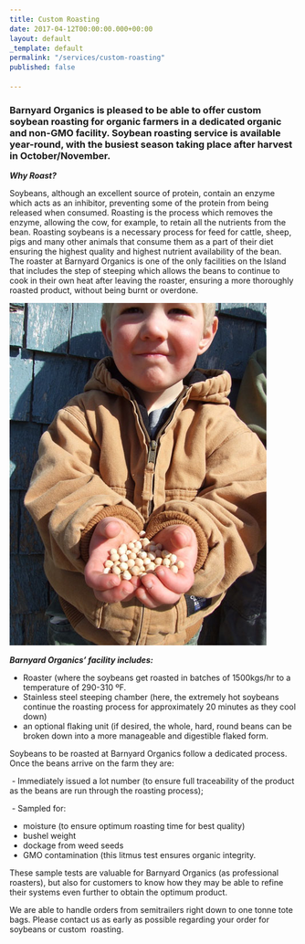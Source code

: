 ```yaml
---
title: Custom Roasting
date: 2017-04-12T00:00:00.000+00:00
layout: default
_template: default
permalink: "/services/custom-roasting"
published: false

---
```

### Barnyard Organics is pleased to be able to offer custom soybean roasting for organic farmers in a dedicated organic and non-GMO facility.  Soybean roasting service is available year-round, with the busiest season taking place after harvest in October/November.


***Why Roast?***


Soybeans, although an excellent source of protein, contain an enzyme which acts as an inhibitor, preventing some of the protein from being released when consumed.  Roasting is the process which removes the enzyme, allowing the cow, for example, to retain all the nutrients from the bean.  Roasting soybeans is a necessary process for feed for cattle, sheep, pigs and many other animals that consume them as a part of their diet ensuring the highest quality and highest nutrient availability of the bean.  The roaster at Barnyard Organics is one of the only facilities on the Island that includes the step of steeping which allows the beans to continue to cook in their own heat after leaving the roaster, ensuring a more thoroughly roasted product, without being burnt or overdone.

![](/images/soybeans-and-sol-SMALL-3.jpg)


***Barnyard Organics’ facility includes:***







* Roaster (where the soybeans get roasted in batches of 1500kgs/hr to a temperature of 290-310 ºF.
* Stainless steel steeping chamber (here, the extremely hot soybeans continue the roasting process for approximately 20 minutes as they cool down)
* an optional flaking unit (if desired, the whole, hard, round beans can be broken down into a more manageable and digestible flaked form.




Soybeans to be roasted at Barnyard Organics follow a dedicated process.  Once the beans arrive on the farm they are:


&nbsp;- Immediately issued a lot number (to ensure full traceability of the product as the beans are run through the roasting process);


&nbsp;- Sampled for:




* moisture (to ensure optimum roasting time for best quality)
* bushel weight
* dockage from weed seeds
* GMO contamination (this litmus test ensures organic integrity. &nbsp;






These sample tests are valuable for Barnyard Organics (as professional roasters), but also for customers to know how they may be able to refine their systems even further to obtain the optimum product.


We are able to handle orders from semitrailers right down to one tonne tote bags.  Please contact us as early as possible regarding your order for soybeans or custom  roasting.